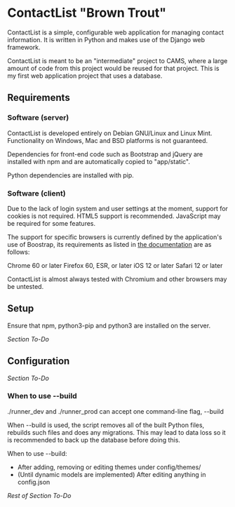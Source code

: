 # ContactList "Brown Trout"

ContactList is a simple, configurable web application for managing contact information. It is written in Python and makes use of the Django web framework. 

ContactList is meant to be an "intermediate" project to CAMS, where a large amount of code from this project would be reused for that project. This is my first web application project that uses a database.

## Requirements

### Software (server)
ContactList is developed entirely on Debian GNU/Linux and Linux Mint. Functionality on Windows, Mac and BSD platforms is not guaranteed.

Dependencies for front-end code such as Bootstrap and jQuery are installed with npm and are automatically copied to "app/static".

Python dependencies are installed with pip.

### Software (client)
Due to the lack of login system and user settings at the moment, support for cookies is not required. HTML5 support is recommended. JavaScript may be required for some features.

The support for specific browsers is currently defined by the application's use of Boostrap, its requirements as listed in [the documentation](https://getbootstrap.com/docs/5.3/getting-started/browsers-devices/#supported-browsers) are as follows:

Chrome 60 or later
Firefox 60, ESR, or later
iOS 12 or later
Safari 12 or later

ContactList is almost always tested with Chromium and other browsers may be untested.

## Setup
Ensure that npm, python3-pip and python3 are installed on the server.

*Section To-Do*

## Configuration
*Section To-Do*

### When to use --build
./runner_dev and ./runner_prod can accept one command-line flag, --build

When --build is used, the script removes all of the built Python files, rebuilds such files and does any migrations. This may lead to data loss so it is recommended to back up the database before doing this.

When to use --build:

- After adding, removing or editing themes under config/themes/
- (Until dynamic models are implemented) After editing anything in config.json

*Rest of Section To-Do*

